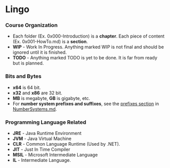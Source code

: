 # Lingo
### Course Organization
* Each folder (Ex. 0x000-Introduction) is a **chapter**. Each piece of content (Ex. 0x001-HowTo.md) is a **section**.
* **WIP** - Work In Progress. Anything marked WIP is not final and should be ignored until it is finished.
* **TODO** - Anything marked TODO is yet to be done. It is far from ready but is planned.

### Bits and Bytes
* **x64** is 64 bit.
* **x32** and **x86** are 32 bit.
* **MB** is megabyte, **GB** is gigabyte, etc.
* For **number system prefixes and suffixes**, see the [prefixes section](0x100-BinaryBasics/0x101-NumberSystems.md#prefixes) in [NumberSystems.md](0x100-BinaryBasics/0x101-NumberSystems.md).

### Programming Language Related  
* **JRE** - Java Runtime Environment
* **JVM** - Java Virtual Machine
* **CLR** - Common Language Runtime (Used by .NET).
* **JIT** - Just In Time Compiler
* **MSIL** - Microsoft Intermediate Language
* **IL** - Intermediate Language.


